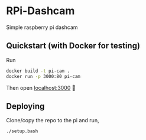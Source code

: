 # RPi-Dashcam

Simple raspberry pi dashcam

## Quickstart (with Docker for testing)

Run

```sh
docker build -t pi-cam .
docker run -p 3000:80 pi-cam
```

Then open <localhost:3000> 🎈

## Deploying

Clone/copy the repo to the pi and run,

```sh
./setup.bash
```
